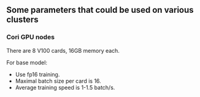 ## Some parameters that could be used on various clusters

### Cori GPU nodes

There are 8 V100 cards, 16GB memory each.

For base model:

- Use fp16 training.
- Maximal batch size per card is 16.
- Average training speed is 1-1.5 batch/s.
 